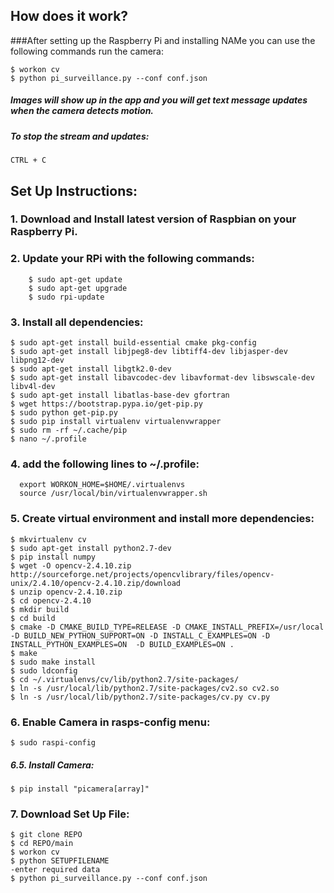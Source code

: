 
## How does it work?
###After setting up the Raspberry Pi and installing NAMe you can use the following commands run the camera:
```
$ workon cv
$ python pi_surveillance.py --conf conf.json
```
##### Images will show up in the app and you will get text message updates when the camera detects motion.

##### To stop the stream and updates:
```
CTRL + C
```

## Set Up Instructions:

### 1. Download and Install latest version of Raspbian on your Raspberry Pi.

### 2. Update your RPi with the following commands:
```
	$ sudo apt-get update
	$ sudo apt-get upgrade
	$ sudo rpi-update
```

### 3. Install all dependencies:
```
$ sudo apt-get install build-essential cmake pkg-config
$ sudo apt-get install libjpeg8-dev libtiff4-dev libjasper-dev libpng12-dev
$ sudo apt-get install libgtk2.0-dev
$ sudo apt-get install libavcodec-dev libavformat-dev libswscale-dev libv4l-dev
$ sudo apt-get install libatlas-base-dev gfortran
$ wget https://bootstrap.pypa.io/get-pip.py
$ sudo python get-pip.py
$ sudo pip install virtualenv virtualenvwrapper
$ sudo rm -rf ~/.cache/pip
$ nano ~/.profile
```
### 4. add the following lines to ~/.profile:
```
  export WORKON_HOME=$HOME/.virtualenvs
  source /usr/local/bin/virtualenvwrapper.sh
```
### 5. Create virtual environment and install more dependencies:
```
$ mkvirtualenv cv
$ sudo apt-get install python2.7-dev
$ pip install numpy
$ wget -O opencv-2.4.10.zip http://sourceforge.net/projects/opencvlibrary/files/opencv-unix/2.4.10/opencv-2.4.10.zip/download
$ unzip opencv-2.4.10.zip
$ cd opencv-2.4.10
$ mkdir build
$ cd build
$ cmake -D CMAKE_BUILD_TYPE=RELEASE -D CMAKE_INSTALL_PREFIX=/usr/local -D BUILD_NEW_PYTHON_SUPPORT=ON -D INSTALL_C_EXAMPLES=ON -D INSTALL_PYTHON_EXAMPLES=ON  -D BUILD_EXAMPLES=ON .
$ make
$ sudo make install
$ sudo ldconfig
$ cd ~/.virtualenvs/cv/lib/python2.7/site-packages/
$ ln -s /usr/local/lib/python2.7/site-packages/cv2.so cv2.so
$ ln -s /usr/local/lib/python2.7/site-packages/cv.py cv.py
```
### 6. Enable Camera in rasps-config menu:
```
$ sudo raspi-config
```
##### 6.5. Install Camera:
```
$ pip install "picamera[array]"
```
### 7. Download Set Up File:
```
$ git clone REPO
$ cd REPO/main
$ workon cv
$ python SETUPFILENAME
-enter required data
$ python pi_surveillance.py --conf conf.json
```
